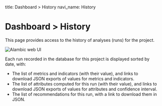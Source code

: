 title: Dashboard > History
navi_name: History

# Dashboard > History

This page provides access to the history of analyses (runs) for the project.

![Alambic web UI](/images/users_history.png)

Each run recorded in the database for this project is displayed sorted by date, with:

* The list of metrics and indicators (with their value), and links to download JSON exports of values for metrics and indicators.
* The list of attributes computed for this run (with their value), and links to download JSON exports of values for attributes and confidence interval.
* The list of recommendations for this run, with a link to download them in JSON.
